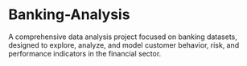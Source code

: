# Banking-Analysis
A comprehensive data analysis project focused on banking datasets, designed to explore, analyze, and model customer behavior, risk, and performance indicators in the financial sector.
